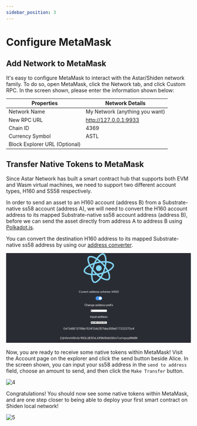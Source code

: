 ```yaml
---
sidebar_position: 3
---
```


# Configure MetaMask

## Add Network to MetaMask

It's easy to configure MetaMask to interact with the Astar/Shiden network family. To do so, open MetaMask, click the Network tab, and click Custom RPC. In the screen shown, please enter the information shown below:

| Properties                    | Network Details                |
| ----------------------------- | ------------------------------ |
| Network Name                  | My Network (anything you want) |
| New RPC URL                   | http://127.0.0.1:9933          |
| Chain ID                      | 4369                           |
| Currency Symbol               | ASTL                           |
| Block Explorer URL (Optional) |                                |

## Transfer Native Tokens to MetaMask

Since Astar Network has built a smart contract hub that supports both EVM and Wasm virtual machines, we need to support two different account types, H160 and SS58 respectively.

In order to send an asset to an H160 account (address B) from a Substrate-native ss58 account (address A), we will need to convert the H160 account address to its mapped Substrate-native ss58 account address (address B), before we can send the asset directly from address A to address B using [Polkadot.js](https://polkadot.js.org/apps/).

You can convert the destination H160 address to its mapped Substrate-native ss58 address by using our [address converter](https://hoonsubin.github.io/evm-substrate-address-converter/).
    
![Untitled](img/10.png)

Now, you are ready to receive some native tokens within MetaMask! Visit the Account page on the explorer and click the send button beside Alice. In the screen shown, you can input your ss58 address in the `send to address` field, choose an amount to send, and then click the `Make Transfer` button.

![4](img/4.png)

Congratulations!  You should now see some native tokens within MetaMask, and are one step closer to being able to deploy your first smart contract on Shiden local network!

![5](img/5.png)
